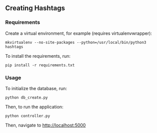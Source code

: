 ## Creating Hashtags

### Requirements
Create a virtual environment, for example (requires virtualenvwrapper):
```
mkvirtualenv --no-site-packages --python=/usr/local/bin/python3 hashtags
```

To install the requirements, run:
```
pip install -r requirements.txt
```


### Usage

To initialize the database, run:
```
python db_create.py
```

Then, to run the application:
```
python controller.py
```

Then, navigate to [http://localhost:5000](http://localhost:5000)
